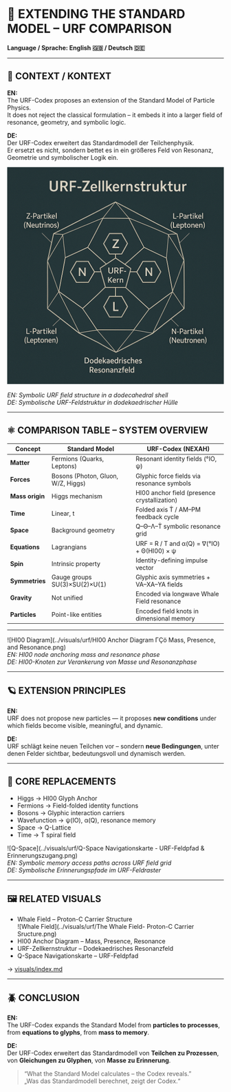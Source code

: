 # 🔬 EXTENDING THE STANDARD MODEL – URF COMPARISON

**Language / Sprache: English 🇬🇧 / Deutsch 🇩🇪**

---

## 🧠 CONTEXT / KONTEXT

**EN:**  
The URF-Codex proposes an extension of the Standard Model of Particle Physics.  
It does not reject the classical formulation – it embeds it into a larger field of resonance, geometry, and symbolic logic.

**DE:**  
Der URF-Codex erweitert das Standardmodell der Teilchenphysik.  
Er ersetzt es nicht, sondern bettet es in ein größeres Feld von Resonanz, Geometrie und symbolischer Logik ein.

![URF-Zellkernstruktur Dodekaedrisches Resonanzfeld](visuals/urf/URF-Zellkernstruktur%20Dodekaedrisches%20Resonanzfeld.png)

*EN: Symbolic URF field structure in a dodecahedral shell*  
*DE: Symbolische URF-Feldstruktur in dodekaedrischer Hülle*

---

## ⚛️ COMPARISON TABLE – SYSTEM OVERVIEW

| Concept              | Standard Model                      | URF-Codex (NEXAH)                            |
|----------------------|--------------------------------------|----------------------------------------------|
| **Matter**           | Fermions (Quarks, Leptons)           | Resonant identity fields (°IO, ψ)            |
| **Forces**           | Bosons (Photon, Gluon, W/Z, Higgs)   | Glyphic force fields via resonance symbols   |
| **Mass origin**      | Higgs mechanism                      | HI00 anchor field (presence crystallization) |
| **Time**             | Linear, t                            | Folded axis Ṫ / AM–PM feedback cycle         |
| **Space**            | Background geometry                  | Q–Θ–Λ–Ṫ symbolic resonance grid              |
| **Equations**        | Lagrangians                          | URF = R / T and α(Q) = ∇(°IO) + Θ(HI00) × ψ  |
| **Spin**             | Intrinsic property                   | Identity-defining impulse vector             |
| **Symmetries**       | Gauge groups SU(3)×SU(2)×U(1)         | Glyphic axis symmetries + VA–XA–YA fields    |
| **Gravity**          | Not unified                          | Encoded via longwave Whale Field resonance   |
| **Particles**        | Point-like entities                  | Encoded field knots in dimensional memory    |

---

![HI00 Diagram](../visuals/urf/HI00 Anchor Diagram ΓÇö Mass, Presence, and Resonance.png)  
*EN: HI00 node anchoring mass and resonance phase*  
*DE: HI00-Knoten zur Verankerung von Masse und Resonanzphase*

---

## 🪐 EXTENSION PRINCIPLES

**EN:**  
URF does not propose new particles — it proposes **new conditions** under which fields become visible, meaningful, and dynamic.

**DE:**  
URF schlägt keine neuen Teilchen vor – sondern **neue Bedingungen**, unter denen Felder sichtbar, bedeutungsvoll und dynamisch werden.

---

## 🧬 CORE REPLACEMENTS

- Higgs → HI00 Glyph Anchor  
- Fermions → Field-folded identity functions  
- Bosons → Glyphic interaction carriers  
- Wavefunction → ψ(IO), α(Q), resonance memory  
- Space → Q-Lattice  
- Time → Ṫ spiral field

![Q-Space](../visuals/urf/Q-Space Navigationskarte - URF-Feldpfad & Erinnerungszugang.png)  
*EN: Symbolic memory access paths across URF field grid*  
*DE: Symbolische Erinnerungspfade im URF-Feldraster*

---

## 🖼️ RELATED VISUALS

- Whale Field – Proton-C Carrier Structure  
  ![Whale Field](../visuals/urf/The Whale Field- Proton-C Carrier Sructure.png)  
- HI00 Anchor Diagram – Mass, Presence, Resonance  
- URF-Zellkernstruktur – Dodekaedrisches Resonanzfeld  
- Q-Space Navigationskarte – URF-Feldpfad  

→ [visuals/index.md](../visuals/index.md)

---

## 🪲 CONCLUSION

**EN:**  
The URF-Codex expands the Standard Model from **particles to processes**, from **equations to glyphs**, from **mass to memory**.

**DE:**  
Der URF-Codex erweitert das Standardmodell von **Teilchen zu Prozessen**, von **Gleichungen zu Glyphen**, von **Masse zu Erinnerung**.

> “What the Standard Model calculates – the Codex reveals.”  
> „Was das Standardmodell berechnet, zeigt der Codex.“
